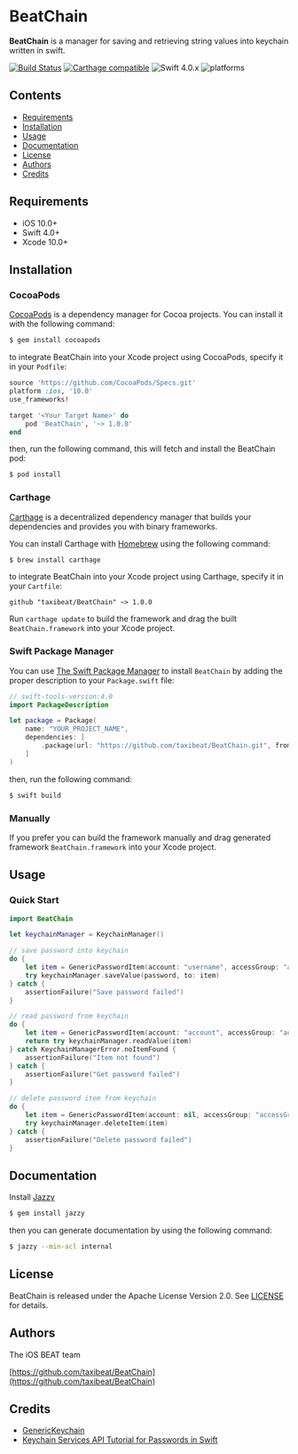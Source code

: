 # BeatChain

**BeatChain** is a manager for saving and retrieving string values into keychain written in swift.

[![Build Status](https://travis-ci.com/taxibeat/BeatChain.svg?branch=master)](https://travis-ci.com/taxibeat/BeatChain) [![Carthage compatible](https://img.shields.io/badge/Carthage-compatible-4BC51D.svg?style=flat)](#carthage) ![Swift 4.0.x](https://img.shields.io/badge/Swift-4.0.x-green.svg) ![platforms](https://img.shields.io/badge/platforms-iOS-lightgrey.svg)

## Contents

- [Requirements](#requirements)
- [Installation](#installation)
- [Usage](#usage)
- [Documentation](#documentation)
- [License](#license)
- [Authors](#authors)
- [Credits](#credits)

## Requirements

- iOS 10.0+
- Swift 4.0+
- Xcode 10.0+

## Installation

### CocoaPods

[CocoaPods](http://cocoapods.org) is a dependency manager for Cocoa projects. You can install it with the following command:

```bash
$ gem install cocoapods
```

to integrate BeatChain into your Xcode project using CocoaPods, specify it in your `Podfile`:

```ruby
source 'https://github.com/CocoaPods/Specs.git'
platform :ios, '10.0'
use_frameworks!

target '<Your Target Name>' do
    pod 'BeatChain', '~> 1.0.0'
end
```

then, run the following command, this will fetch and install the BeatChain pod:

```bash
$ pod install
```

### Carthage

[Carthage](https://github.com/Carthage/Carthage) is a decentralized dependency manager that builds your dependencies and provides you with binary frameworks.

You can install Carthage with [Homebrew](http://brew.sh/) using the following command:

```bash
$ brew install carthage
```

to integrate BeatChain into your Xcode project using Carthage, specify it in your `Cartfile`:

```ogdl
github "taxibeat/BeatChain" ~> 1.0.0
```

Run `carthage update` to build the framework and drag the built `BeatChain.framework` into your Xcode project.

### Swift Package Manager

You can use [The Swift Package Manager](https://swift.org/package-manager) to install `BeatChain` by adding the proper description to your `Package.swift` file:

```swift
// swift-tools-version:4.0
import PackageDescription

let package = Package(
    name: "YOUR_PROJECT_NAME",
    dependencies: [
        .package(url: "https://github.com/taxibeat/BeatChain.git", from: "1.0.0"),
    ]
)
```

then, run the following command:

```bash
$ swift build
```

### Manually

If you prefer you can build the framework manually and drag generated framework `BeatChain.framework` into your Xcode project.

## Usage

### Quick Start

```swift
import BeatChain
```

```swift
let keychainManager = KeychainManager()

// save password into keychain
do {
    let item = GenericPasswordItem(account: "username", accessGroup: "accessGroup")
    try keychainManager.saveValue(password, to: item)
} catch {
    assertionFailure("Save password failed")
}

// read password from keychain
do {
    let item = GenericPasswordItem(account: "account", accessGroup: "accessGroup")
    return try keychainManager.readValue(item)
} catch KeychainManagerError.noItemFound {
    assertionFailure("Item not found")
} catch {
    assertionFailure("Get password failed")
}

// delete password item from keychain
do {
    let item = GenericPasswordItem(account: nil, accessGroup: "accessGroup")
    try keychainManager.deleteItem(item)
} catch {
    assertionFailure("Delete password failed")
}
```

## Documentation

Install [Jazzy](https://github.com/realm/jazzy)

```bash
$ gem install jazzy
```

then you can generate documentation by using the following command:

```bash
$ jazzy --min-acl internal
```

## License

BeatChain is released under the Apache License Version 2.0. See [LICENSE](LICENSE) for details.

## Authors

The iOS BEAT team

[https://github.com/taxibeat/BeatChain](https://github.com/taxibeat/BeatChain)

## Credits

* [GenericKeychain](https://developer.apple.com/library/archive/samplecode/GenericKeychain/Introduction/Intro.html#//apple_ref/doc/uid/DTS40007797)
* [Keychain Services API Tutorial for Passwords in Swift](https://www.raywenderlich.com/9240-keychain-services-api-tutorial-for-passwords-in-swift)
